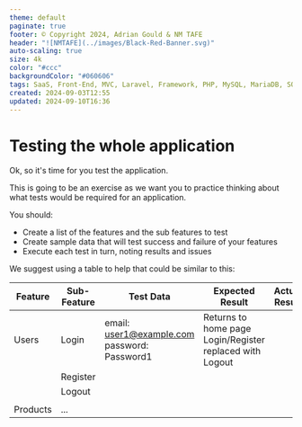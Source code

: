 ```yaml
---
theme: default
paginate: true
footer: © Copyright 2024, Adrian Gould & NM TAFE
header: "![NMTAFE](../images/Black-Red-Banner.svg)"
auto-scaling: true
size: 4k
color: "#ccc"
backgroundColor: "#060606"
tags: SaaS, Front-End, MVC, Laravel, Framework, PHP, MySQL, MariaDB, SQLite, Testing, Unit Testing, Feature Testng, PEST
created: 2024-09-03T12:55
updated: 2024-09-10T16:36
---
```




# Testing the whole application

Ok, so  it's time for you test the application.

This is going to be an exercise as we want you to practice thinking about what tests would be required for an application.

You should:
- Create a list of the features and the sub features to test
- Create sample data that will test success and failure of your features
- Execute each test in turn, noting results and issues

We suggest using a table to help that could be similar to this:

| Feature  | Sub-Feature | Test Data                                       | Expected Result                                             | Actual Result | Notes |
| -------- | ----------- | ----------------------------------------------- | ----------------------------------------------------------- | ------------- | ----- |
| Users    | Login       | email: user1@example.com<br>password: Password1 | Returns to home page<br>Login/Register replaced with Logout |               |       |
|          | Register    |                                                 |                                                             |               |       |
|          | Logout      |                                                 |                                                             |               |       |
|          |             |                                                 |                                                             |               |       |
| Products | ...         |                                                 |                                                             |               |       |


